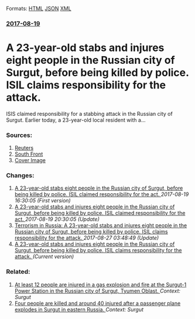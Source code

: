 
Formats: [HTML](/news/2017/08/19/a-23-year-old-stabs-and-injures-eight-people-in-the-russian-city-of-surgut-before-being-killed-by-police-isil-claims-responsibility-for-th.html)  [JSON](/news/2017/08/19/a-23-year-old-stabs-and-injures-eight-people-in-the-russian-city-of-surgut-before-being-killed-by-police-isil-claims-responsibility-for-th.json)  [XML](/news/2017/08/19/a-23-year-old-stabs-and-injures-eight-people-in-the-russian-city-of-surgut-before-being-killed-by-police-isil-claims-responsibility-for-th.xml)  

### [2017-08-19](/news/2017/08/19/index.md)

# A 23-year-old stabs and injures eight people in the Russian city of Surgut, before being killed by police. ISIL claims responsibility for the attack. 

ISIS claimed responsibility for a stabbing attack in the Russian city of Surgut. Earlier today, a 23-year-old local resident with a...


### Sources:

1. [Reuters](https://www.reuters.com/article/us-russia-stabbing-idUSKCN1AZ0A6?il=0)
2. [South Front](https://southfront.org/isis-claimed-responsibility-stabbing-attack-russias-surgut/)
2. [Cover Image](https://southfront.org/wp-content/uploads/2017/08/Screenshot_2-5.jpg)

### Changes:

1. [ A 23-year-old stabs eight people in the Russian city of Surgut, before being killed by police. ISIL claimed responsibility for the act. ](/news/2017/08/19/a-23-year-old-stabs-eight-people-in-the-russian-city-of-surgut-before-being-killed-by-police-isil-claimed-responsibility-for-the-act.md) _2017-08-19 16:30:05 (First version)_
2. [A 23-year-old stabs and injures eight people in the Russian city of Surgut, before being killed by police. ISIL claimed responsibility for the act. ](/news/2017/08/19/a-23-year-old-stabs-and-injures-eight-people-in-the-russian-city-of-surgut-before-being-killed-by-police-isil-claimed-responsibility-for-t.md) _2017-08-19 20:30:05 (Update)_
3. [Terrorism in Russia: A 23-year-old stabs and injures eight people in the Russian city of Surgut, before being killed by police. ISIL claims responsibility for the attack. ](/news/2017/08/19/terrorism-in-russia-a-23-year-old-stabs-and-injures-eight-people-in-the-russian-city-of-surgut-before-being-killed-by-police-isil-claims.md) _2017-08-27 03:48:49 (Update)_
3. [A 23-year-old stabs and injures eight people in the Russian city of Surgut, before being killed by police. ISIL claims responsibility for the attack. ](/news/2017/08/19/a-23-year-old-stabs-and-injures-eight-people-in-the-russian-city-of-surgut-before-being-killed-by-police-isil-claims-responsibility-for-th.md) _(Current version)_

### Related:

1. [At least 12 people are injured in a gas explosion and fire at the Surgut-1 Power Station in the Russian city of Surgut, Tyumen Oblast. ](/news/2011/06/28/at-least-12-people-are-injured-in-a-gas-explosion-and-fire-at-the-surgut-1-power-station-in-the-russian-city-of-surgut-tyumen-oblast.md) _Context: Surgut_
2. [Four people are killed and around 40 injured after a passenger plane explodes in Surgut in eastern Russia. ](/news/2011/01/1/four-people-are-killed-and-around-40-injured-after-a-passenger-plane-explodes-in-surgut-in-eastern-russia.md) _Context: Surgut_
